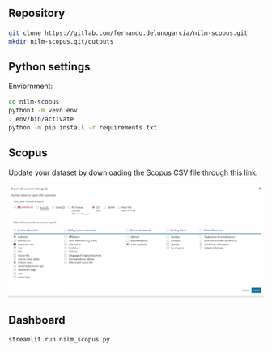 ## Repository

```sh
git clone https://gitlab.com/fernando.delunogarcia/nilm-scopus.git
mkdir nilm-scopus.git/outputs
```


## Python settings

Enviornment:

```sh
cd nilm-scopus
python3 -m vevn env
. env/bin/activate
python -m pip install -r requirements.txt
```

## Scopus

Update your dataset by downloading the Scopus CSV file [through this link](https://www.scopus.com/search/submit/citedby.uri?eid=2-s2.0-0026970695&src=s&origin=resultslist).

![](export_settings.png)

## Dashboard

```sh
streamlit run nilm_scopus.py
```